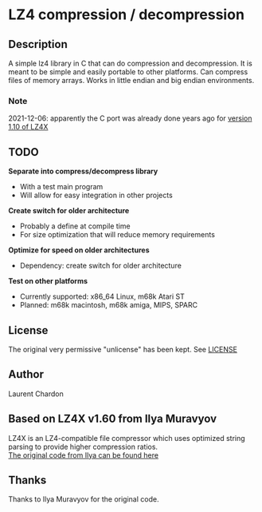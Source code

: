 # LZ4 compression / decompression

## Description
A simple lz4 library in C that can do compression and decompression. It is meant to be simple and easily portable to other platforms. Can compress files of memory arrays. Works in little endian and big endian environments.
### Note
2021-12-06: apparently the C port was already done years ago for [version 1.10 of LZ4X](https://github.com/nemequ/lz4x)

## TODO
  
**Separate into compress/decompress library**
- With a test main program
- Will allow for easy integration in other projects
  
**Create switch for older architecture**
- Probably a define at compile time
- For size optimization that will reduce memory requirements
  
**Optimize for speed on older architectures**
- Dependency: create switch for older architecture
  
**Test on other platforms**
- Currently supported: x86_64 Linux, m68k Atari ST
- Planned: m68k macintosh, m68k amiga, MIPS, SPARC
  
## License
The original very permissive "unlicense" has been kept. See [LICENSE](LICENSE)

## Author
Laurent Chardon

## Based on LZ4X v1.60 from Ilya Muravyov
LZ4X is an LZ4-compatible file compressor which uses optimized string parsing to provide higher compression ratios.  
[The original code from Ilya can be found here](https://github.com/encode84/lz4x)

## Thanks
Thanks to Ilya Muravyov for the original code.
